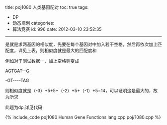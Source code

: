 title: poj1080 人类基因配对
toc: true
tags:
  - DP
  - 动态规划
categories:
  - 算法竞赛
id: 996
date: 2012-03-10 23:52:35
---

是就是求两基因的相似度，先要在每个基因对中加入若干空格，然后再依次加上匹配度，详见上表，则相似度就是最大的匹配度和

例如对于测试数据一，加上空格则变成

AGTGAT--G

-GT----TAG

则相似度就是（-3）+5+5+（-2）+5+（-1）+5=14，可以证明这是最大的，故为所求

此题为dp,详见代码

{% include_code poj1080 Human Gene Functions lang:cpp poj/1080.cpp %}
